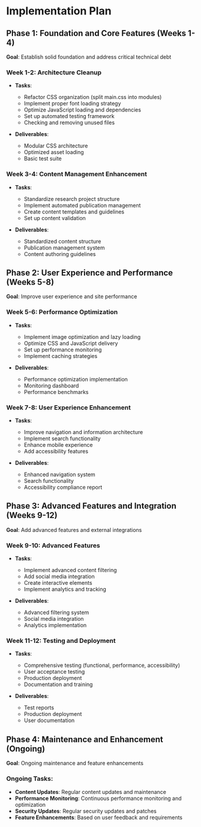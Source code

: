 # Implementation Plan

## Phase 1: Foundation and Core Features (Weeks 1-4)
**Goal**: Establish solid foundation and address critical technical debt

### Week 1-2: Architecture Cleanup
- **Tasks**:
  - Refactor CSS organization (split main.css into modules)
  - Implement proper font loading strategy
  - Optimize JavaScript loading and dependencies
  - Set up automated testing framework
  - Checking and removing unused files

- **Deliverables**:
  - Modular CSS architecture
  - Optimized asset loading
  - Basic test suite

### Week 3-4: Content Management Enhancement
- **Tasks**:
  - Standardize research project structure
  - Implement automated publication management
  - Create content templates and guidelines
  - Set up content validation

- **Deliverables**:
  - Standardized content structure
  - Publication management system
  - Content authoring guidelines

## Phase 2: User Experience and Performance (Weeks 5-8)
**Goal**: Improve user experience and site performance

### Week 5-6: Performance Optimization
- **Tasks**:
  - Implement image optimization and lazy loading
  - Optimize CSS and JavaScript delivery
  - Set up performance monitoring
  - Implement caching strategies

- **Deliverables**:
  - Performance optimization implementation
  - Monitoring dashboard
  - Performance benchmarks

### Week 7-8: User Experience Enhancement
- **Tasks**:
  - Improve navigation and information architecture
  - Implement search functionality
  - Enhance mobile experience
  - Add accessibility features

- **Deliverables**:
  - Enhanced navigation system
  - Search functionality
  - Accessibility compliance report

## Phase 3: Advanced Features and Integration (Weeks 9-12)
**Goal**: Add advanced features and external integrations

### Week 9-10: Advanced Features
- **Tasks**:
  - Implement advanced content filtering
  - Add social media integration
  - Create interactive elements
  - Implement analytics and tracking

- **Deliverables**:
  - Advanced filtering system
  - Social media integration
  - Analytics implementation

### Week 11-12: Testing and Deployment
- **Tasks**:
  - Comprehensive testing (functional, performance, accessibility)
  - User acceptance testing
  - Production deployment
  - Documentation and training

- **Deliverables**:
  - Test reports
  - Production deployment
  - User documentation

## Phase 4: Maintenance and Enhancement (Ongoing)
**Goal**: Ongoing maintenance and feature enhancements

### Ongoing Tasks:
- **Content Updates**: Regular content updates and maintenance
- **Performance Monitoring**: Continuous performance monitoring and optimization
- **Security Updates**: Regular security updates and patches
- **Feature Enhancements**: Based on user feedback and requirements
